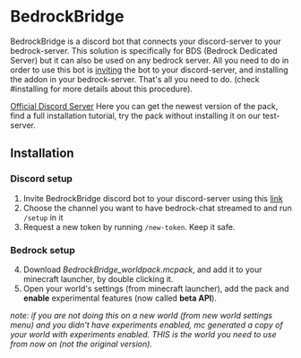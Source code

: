 # BedrockBridge
BedrockBridge is a discord bot that connects your discord-server to your bedrock-server. This solution is specifically for BDS (Bedrock Dedicated Server) but it can also be used on any bedrock server. All you need to do in order to use this bot is [inviting](https://discord.com/api/oauth2/authorize?client_id=1041838898843762769&permissions=2684357632&scope=bot%20applications.commands) the bot to your discord-server, and installing the addon in your bedrock-server. That's all you need to do. (check #installing for more details about this procedure).

[Official Discord Server](https://discord.gg/A2SDjxQshJ)
Here you can get the newest version of the pack, find a full installation tutorial, try the pack without installing it on our test-server.

## Installation
### Discord setup
1. Invite BedrockBridge discord bot to your discord-server using this [link](https://discord.com/api/oauth2/authorize?client_id=1041838898843762769&permissions=2684357632&scope=bot%20applications.commands)
2. Choose the channel you want to have bedrock-chat streamed to and run `/setup` in it
3. Request a new token by running `/new-token`. Keep it safe.
### Bedrock setup
4. Download *BedrockBridge_worldpack.mcpack*, and add it to your minecraft launcher, by double clicking it.
5. Open your world's settings (from minecraft launcher), add the pack and **enable** experimental features (now called **beta API**).

*note: if you are not doing this on a new world (from *new world* settings menu) and you didn't have experiments enabled, mc generated a copy of your world with experiments enabled. THIS is the world you need to use from now on (not the original version).*
